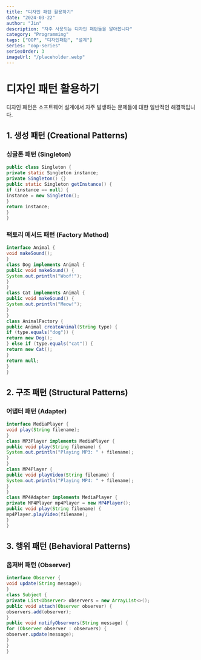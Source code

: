```yaml
---
title: "디자인 패턴 활용하기"
date: "2024-03-22"
author: "Jin"
description: "자주 사용되는 디자인 패턴들을 알아봅니다"
category: "Programming"
tags: ["OOP", "디자인패턴", "설계"]
series: "oop-series"
seriesOrder: 3
imageUrl: "/placeholder.webp"
---
```


# 디자인 패턴 활용하기

디자인 패턴은 소프트웨어 설계에서 자주 발생하는 문제들에 대한 일반적인 해결책입니다.

## 1. 생성 패턴 (Creational Patterns)

### 싱글톤 패턴 (Singleton)

```java
public class Singleton {
private static Singleton instance;
private Singleton() {}
public static Singleton getInstance() {
if (instance == null) {
instance = new Singleton();
}
return instance;
}
}
```

### 팩토리 메서드 패턴 (Factory Method)

```java
interface Animal {
void makeSound();
}
class Dog implements Animal {
public void makeSound() {
System.out.println("Woof!");
}
}
class Cat implements Animal {
public void makeSound() {
System.out.println("Meow!");
}
}
class AnimalFactory {
public Animal createAnimal(String type) {
if (type.equals("dog")) {
return new Dog();
} else if (type.equals("cat")) {
return new Cat();
}
return null;
}
}
```

## 2. 구조 패턴 (Structural Patterns)

### 어댑터 패턴 (Adapter)

```java
interface MediaPlayer {
void play(String filename);
}
class MP3Player implements MediaPlayer {
public void play(String filename) {
System.out.println("Playing MP3: " + filename);
}
}
class MP4Player {
public void playVideo(String filename) {
System.out.println("Playing MP4: " + filename);
}
}
class MP4Adapter implements MediaPlayer {
private MP4Player mp4Player = new MP4Player();
public void play(String filename) {
mp4Player.playVideo(filename);
}
}
```

## 3. 행위 패턴 (Behavioral Patterns)

### 옵저버 패턴 (Observer)

```java
interface Observer {
void update(String message);
}
class Subject {
private List<Observer> observers = new ArrayList<>();
public void attach(Observer observer) {
observers.add(observer);
}
public void notifyObservers(String message) {
for (Observer observer : observers) {
observer.update(message);
}
}
}
```
